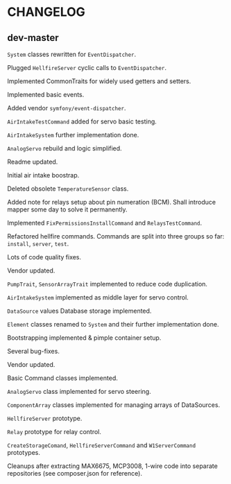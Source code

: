 # CHANGELOG

## dev-master

`System` classes rewritten for `EventDispatcher`.

Plugged `HellfireServer` cyclic calls to `EventDispatcher`.

Implemented CommonTraits for widely used getters and setters.

Implemented basic events.

Added vendor `symfony/event-dispatcher`.

`AirIntakeTestCommand` added for servo basic testing.

`AirIntakeSystem` further implementation done.

`AnalogServo` rebuild and logic simplified.

Readme updated.

Initial air intake boostrap.

Deleted obsolete `TemperatureSensor` class.

Added note for relays setup about pin numeration (BCM). Shall introduce mapper
 some day to solve it permanently.

Implemented `FixPermissionsInstallCommand` and `RelaysTestCommand`.

Refactored hellfire commands. Commands are split into three groups so far:
 `install`, `server`, `test`.

Lots of code quality fixes.

Vendor updated.

`PumpTrait`, `SensorArrayTrait` implemented to reduce code duplication.
  
`AirIntakeSystem` implemented as middle layer for servo control.

`DataSource` values Database storage implemented.

`Element` classes renamed to `System` and their further implementation done.

Bootstrapping implemented & pimple container setup.

Several bug-fixes.

Vendor updated.

Basic Command classes implemented.

`AnalogServo` class implemented for servo steering. 

`ComponentArray` classes implemented for managing arrays of DataSources.

`HellfireServer` prototype.

`Relay` prototype for relay control.

`CreateStorageComand`, `HellfireServerCommand` and `W1ServerCommand` prototypes.

Cleanups after extracting MAX6675, MCP3008, 1-wire code into separate
repositories (see composer.json for reference).  

